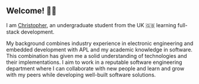 ## Welcome! 👋🏼

I am [Christopher](https://www.linkedin.com/in/christopher-moore-1295a6228), an undergraduate student from the UK 🇬🇧 learning full-stack development.

My background combines industry experience in electronic engineering and embedded development with APL and my academic knowledge in software. This combination has given me a solid understanding of technologies and their implementations. I aim to work in a reputable software engineering department where I can collaborate with new people and learn and grow with my peers while developing well-built software solutions.
